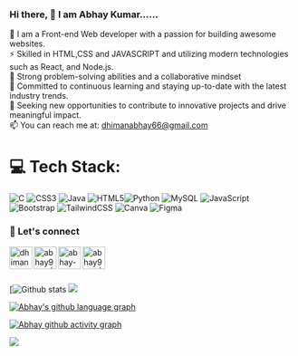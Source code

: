 ### Hi there,  👋 I am Abhay Kumar......

<!--
**abhay9319/abhay9319** is a ✨ _special_ ✨ repository because its `README.md` (this file) appears on your GitHub profile.

Here are some ideas to get you started:

- 🔭 I’m currently working on ...
- 🌱 I’m currently learning ...
- 👯 I’m looking to collaborate on ...
- 🤔 I’m looking for help with ...
- 💬 Ask me about ...
- 📫 How to reach me: ...
- 😄 Pronouns: ...
- ⚡ Fun fact: ...
-->
🔭 I am a Front-end Web developer with a passion for building awesome websites.            
⚡ Skilled in HTML,CSS and JAVASCRIPT and utilizing modern technologies such as React, and Node.js.        
🤔 Strong problem-solving abilities and a collaborative mindset            
💬 Committed to continuous learning and staying up-to-date with the latest industry trends.        
🌱 Seeking new opportunities to contribute to innovative projects and drive meaningful impact.   
📫 You can reach me at: dhimanabhay66@gmail.com

# 💻 Tech Stack:
![C](https://img.shields.io/badge/c-%2300599C.svg?style=for-the-badge&logo=c&logoColor=white)  ![CSS3](https://img.shields.io/badge/css3-%231572B6.svg?style=for-the-badge&logo=css3&logoColor=white)  ![Java](https://img.shields.io/badge/java-%23ED8B00.svg?style=for-the-badge&logo=java&logoColor=white) ![HTML5](https://img.shields.io/badge/html5-%23E34F26.svg?style=for-the-badge&logo=html5&logoColor=white)![Python](https://img.shields.io/badge/python-3670A0?style=for-the-badge&logo=python&logoColor=ffdd54) ![MySQL](https://img.shields.io/badge/mysql-%2300f.svg?style=for-the-badge&logo=mysql&logoColor=white) ![JavaScript](https://img.shields.io/badge/javascript-%23323330.svg?style=for-the-badge&logo=javascript&logoColor=%23F7DF1E) ![Bootstrap](https://img.shields.io/badge/bootstrap-%23563D7C.svg?style=for-the-badge&logo=bootstrap&logoColor=white) ![TailwindCSS](https://img.shields.io/badge/tailwindcss-%2338B2AC.svg?style=for-the-badge&logo=tailwind-css&logoColor=white) ![Canva](https://img.shields.io/badge/Canva-%2300C4CC.svg?style=for-the-badge&logo=Canva&logoColor=white) 	![Figma](https://img.shields.io/badge/figma-%23F24E1E.svg?style=for-the-badge&logo=figma&logoColor=white)

### 📝 Let's connect

[<img align = "left" alt="dhimanabhay66 | Gmail" width="40px" src="https://img.icons8.com/color/48/gmail-new.png"/>][gmail]
[<img align="left" alt="abhay9319 | Twitter" width="40px" src="https://img.icons8.com/fluent/48/000000/twitter.png" />][twitter]
[<img align="left" alt="abhay-kumar-60a313221 | LinkedIn" width="40px" src="https://img.icons8.com/color/48/000000/linkedin.png" />][linkedin]
[<img align="left" alt="abhay9319 | Instagram" width="40px" src="https://img.icons8.com/fluent/48/000000/instagram-new.png" />][instagram]
<!--[<img align="left" alt="abhay9319 | StackOverflow" width="40px" src="https://img.icons8.com/color/48/stackoverflow.png" />][stackoverflow]-->
<br>

[gmail]: mailto:dhimanabhay66@gmail.com
[twitter]: https://twitter.com/abhay9319
[instagram]: https://www.instagram.com/abhay9319
[linkedin]: https://www.linkedin.com/in/abhay-kumar-60a313221/
<!--[stackoverflow]: https://stackoverflow.com/users/-->
<br>
<br>

[![Github stats](https://github-readme-stats.vercel.app/api?username=abhay9319&theme=react)
![](https://github-readme-streak-stats.herokuapp.com/?user=abhay9319&theme=dark&hide_border=false)<br/>

 [![Abhay's github language graph](https://github-readme-stats.vercel.app/api/top-langs/?username=abhay9319&layout=compact&theme=react)](https://github-readme-stats.vercel.app/api/top-langs/?username=abhay9319&layout=compact&theme=react)

[![Abhay github activity graph](https://github-readme-activity-graph.vercel.app/graph?username=abhay9319&theme=react)](https://github.com/abhay9319/github-readme-activity-graph)

[![](https://visitcount.itsvg.in/api?id=abhay9319&icon=0&color=0)](https://visitcount.itsvg.in)
